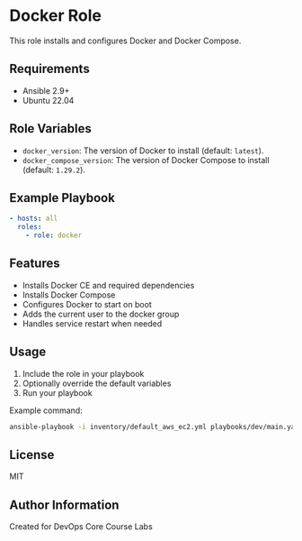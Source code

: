 # Docker Role

This role installs and configures Docker and Docker Compose.

## Requirements

- Ansible 2.9+
- Ubuntu 22.04

## Role Variables

- `docker_version`: The version of Docker to install (default: `latest`).
- `docker_compose_version`: The version of Docker Compose to install (default: `1.29.2`).

## Example Playbook

```yaml
- hosts: all
  roles:
    - role: docker
```

## Features

- Installs Docker CE and required dependencies
- Installs Docker Compose
- Configures Docker to start on boot
- Adds the current user to the docker group
- Handles service restart when needed

## Usage

1. Include the role in your playbook
2. Optionally override the default variables
3. Run your playbook

Example command:
```bash
ansible-playbook -i inventory/default_aws_ec2.yml playbooks/dev/main.yaml
```

## License

MIT

## Author Information

Created for DevOps Core Course Labs 